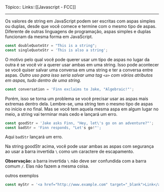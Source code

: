 Tópico::
Links::[[Javascript - FCC]]

---
Os valores de string em JavaScript podem ser escritas com aspas simples ou duplas, desde que você comece e termine com o mesmo tipo de aspas. Diferente de outras linguagens de programação, aspas simples e duplas funcionam da mesma forma em JavaScript.

```js
const doubleQuoteStr = "This is a string"; 
const singleQuoteStr = 'This is also a string';
```

O motivo pelo qual você pode querer usar um tipo de aspas no lugar da outra é se você vir a querer usar ambas em uma string. Isso pode acontecer se você quiser salvar uma conversa em uma string e ter a conversa entre aspas. *Outro uso para isso seria salvar uma tag `<a>` com vários atributos em aspas, tudo dentro de uma string.*

```js
const conversation = 'Finn exclaims to Jake, "Algebraic!"';
```

Porém, isso se torna um problema se você precisar usar as aspas mais extremas dentro dela. Lembre-se, uma string tem o mesmo tipo de aspas no início e no final. Mas se você tem aquela mesma aspa em algum lugar no meio, a string vai terminar mais cedo e lançará um erro.

```js
const goodStr = 'Jake asks Finn, "Hey, let\'s go on an adventure?"'; 
const badStr = 'Finn responds, "Let's go!"';
```

Aqui `badStr` lançará um erro.

Na string goodStr acima, você pode usar ambas as aspas com segurança ao usar a barra invertida `\` como um caractere de escapamento.

**Observação:** a barra invertida `\` não deve ser confundida com a barra comum `/`. Elas não fazem a mesma coisa.

outros exemplos

```js
const myStr = '<a href="http://www.example.com" target="_blank">Link</a>';
```